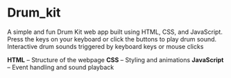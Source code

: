 # Drum_kit
A simple and fun Drum Kit web app built using HTML, CSS, and JavaScript. Press the keys on your keyboard or click the buttons to play drum sound.
Interactive drum sounds triggered by keyboard keys or mouse clicks

**HTML** – Structure of the webpage
**CSS** – Styling and animations
**JavaScript** – Event handling and sound playback
